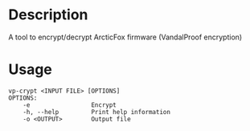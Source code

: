 # Description
A tool to encrypt/decrypt ArcticFox firmware (VandalProof encryption)

# Usage
```
vp-crypt <INPUT FILE> [OPTIONS]
OPTIONS:
    -e                 Encrypt
    -h, --help         Print help information
    -o <OUTPUT>        Output file
```
